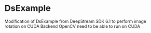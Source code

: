 # DsExample
Modification of DsExample from DeepStream SDK 6.1 to perform image rotation on CUDA Backend
OpenCV need to be able to run on CUDA
